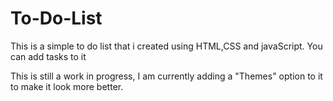 # To-Do-List
This is a simple to do list that i created using HTML,CSS and javaScript.
You can add tasks to it

This is still a work in progress, I am currently adding a "Themes" option to it to make it look more better.

